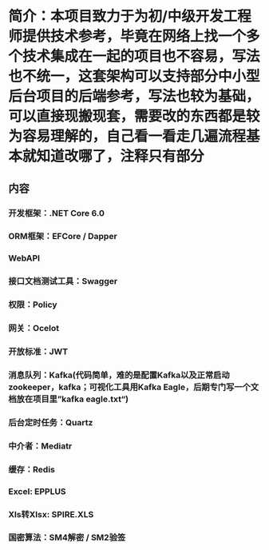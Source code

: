 # 简介：本项目致力于为初/中级开发工程师提供技术参考，毕竟在网络上找一个多个技术集成在一起的项目也不容易，写法也不统一，这套架构可以支持部分中小型后台项目的后端参考，写法也较为基础，可以直接现搬现套，需要改的东西都是较为容易理解的，自己看一看走几遍流程基本就知道改哪了，注释只有部分

## 内容
### 开发框架：.NET Core 6.0 
### ORM框架：EFCore / Dapper 
### WebAPI
### 接口文档测试工具：Swagger
### 权限：Policy
### 网关：Ocelot
### 开放标准：JWT
### 消息队列：Kafka(代码简单，难的是配置Kafka以及正常启动zookeeper，kafka；可视化工具用Kafka Eagle，后期专门写一个文档放在项目里”kafka eagle.txt“)
### 后台定时任务：Quartz
### 中介者：Mediatr
### 缓存：Redis
### Excel: EPPLUS
### Xls转Xlsx: SPIRE.XLS
### 国密算法：SM4解密 / SM2验签
